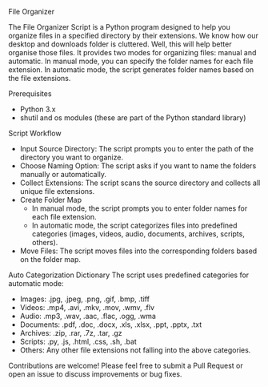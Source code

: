 File Organizer

The File Organizer Script is a Python program designed to help you organize files in a specified directory by their extensions. We know how our desktop and downloads folder is cluttered. Well, this will help better organise those files. It provides two modes for organizing files: manual and automatic. In manual mode, you can specify the folder names for each file extension. In automatic mode, the script generates folder names based on the file extensions.

Prerequisites

- Python 3.x
- shutil and os modules (these are part of the Python standard library)

Script Workflow
- Input Source Directory: The script prompts you to enter the path of the directory you want to organize.
- Choose Naming Option: The script asks if you want to name the folders manually or automatically.
- Collect Extensions: The script scans the source directory and collects all unique file extensions.
- Create Folder Map
  - In manual mode, the script prompts you to enter folder names for each file extension.
  - In automatic mode, the script categorizes files into predefined categories (images, videos, audio, documents, archives, scripts, others).
- Move Files: The script moves files into the corresponding folders based on the folder map.

Auto Categorization Dictionary
The script uses predefined categories for automatic mode:
- Images: .jpg, .jpeg, .png, .gif, .bmp, .tiff
- Videos: .mp4, .avi, .mkv, .mov, .wmv, .flv
- Audio: .mp3, .wav, .aac, .flac, .ogg, .wma
- Documents: .pdf, .doc, .docx, .xls, .xlsx, .ppt, .pptx, .txt
- Archives: .zip, .rar, .7z, .tar, .gz
- Scripts: .py, .js, .html, .css, .sh, .bat
- Others: Any other file extensions not falling into the above categories.

Contributions are welcome! Please feel free to submit a Pull Request or open an issue to discuss improvements or bug fixes.
